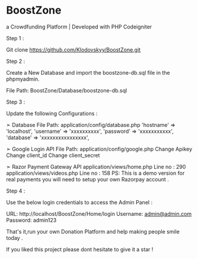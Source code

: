 # BoostZone
a Crowdfunding Platform | Developed with PHP Codeigniter

Step 1 : 

Git clone https://github.com/Klodovskyy/BoostZone.git

Step 2 : 

Create a New Database and import the boostzone-db.sql file in the phpmyadmin.

File Path: BoostZone/Database/boostzone-db.sql

Step 3 :

Update the following Configurations :

➣ Database
File Path: application/config/database.php
'hostname' => 'localhost',
'username' => 'xxxxxxxxxx',
'password' => 'xxxxxxxxxxx',
'database' => 'xxxxxxxxxxxxxxxx',

➣ Google Login API
File Path: application/config/google.php
Change Apikey
Change client_id
Change client_secret

➣ Razor Payment Gateway API
application/views/home.php
Line no : 290
application/views/videos.php
Line no : 158
PS: This is a demo version for real payments you will need to setup your own Razorpay account . 

Step 4 :

Use the below login credentials to access the Admin Panel : 

URL: http://localhost/BoostZone/Home/login
Username: admin@admin.com
Password: admin123


That's it,run your own Donation Platform and help making people smile today .


If you liked this project please dont hesitate to give it a star ! 
